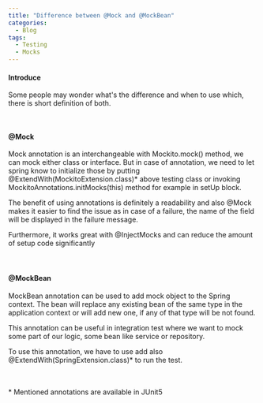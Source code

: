 ```yaml
---
title: "Difference between @Mock and @MockBean"
categories:
  - Blog
tags:
  - Testing
  - Mocks
---
```


#### Introduce

Some people may wonder what's the difference and when to use which, there is short definition of both.

<br>

#### @Mock

Mock annotation is an interchangeable with Mockito.mock() method, we can mock either class or interface.
But in case of annotation, we need to let spring know to initialize those by putting @ExtendWith(MockitoExtension.class)*
above testing class or invoking MockitoAnnotations.initMocks(this) method for example in setUp block.

The benefit of using annotations is definitely a readability and also @Mock makes it easier to find the issue as in case of a failure, the name of the field will be displayed in the failure message.

Furthermore, it works great with @InjectMocks and can reduce the amount of setup code significantly
\
<br>
<br>

#### @MockBean

MockBean annotation can be used to add mock object to the Spring context. 
The bean will replace any existing bean of the same type in the application context or will add new one, if any of that type will be not found.

This annotation can be useful in integration test where we want to mock some part of our logic, some bean like service or repository. 

To use this annotation, we have to use add also @ExtendWith(SpringExtension.class)* to run the test. 


<br>
<br>
* Mentioned annotations are available in JUnit5





